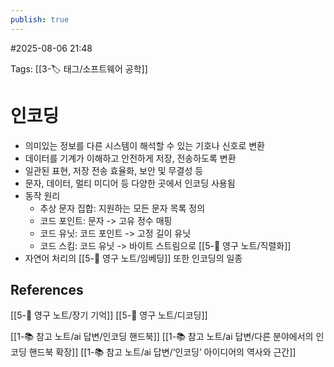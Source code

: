 ```yaml
---
publish: true
---
```

#2025-08-06 21:48

Tags: [[3-🏷️ 태그/소프트웨어 공학]]

# 인코딩
- 의미있는 정보를 다른 시스템이 해석할 수 있는 기호나 신호로 변환
- 데이터를 기계가 이해하고 안전하게 저장, 전송하도록 변환
- 일관된 표현, 저장 전송 효율화, 보안 및 무결성 등
- 문자, 데이터, 멀티 미디어 등 다양한 곳에서 인코딩 사용됨
- 동작 원리
	- 추상 문자 집합: 지원하는 모든 문자 목록 정의
	- 코드 포인트: 문자 -> 고유 정수 매핑
	- 코드 유닛: 코드 포인트 -> 고정 길이 유닛
	- 코드 스킴: 코드 유닛 -> 바이트 스트림으로 [[5-💎 영구 노트/직렬화]]
- 자연어 처리의 [[5-💎 영구 노트/임베딩]] 또한 인코딩의 일종

## References
 [[5-💎 영구 노트/장기 기억]]
 [[5-💎 영구 노트/디코딩]]
 
 [[1-📚 참고 노트/ai 답변/인코딩 핸드북]]
 [[1-📚 참고 노트/ai 답변/다른 분야에서의 인코딩 핸드북 확장]]
 [[1-📚 참고 노트/ai 답변/‘인코딩’ 아이디어의 역사와 근간]]